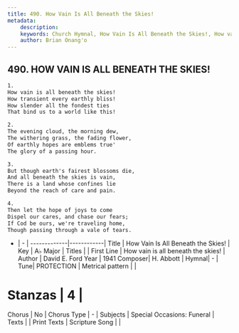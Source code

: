 ```yaml
---
title: 490. How Vain Is All Beneath the Skies!
metadata:
    description: 
    keywords: Church Hymnal, How Vain Is All Beneath the Skies!, How vain is all beneath the skies!, 
    author: Brian Onang'o
---
```



## 490. HOW VAIN IS ALL BENEATH THE SKIES!

```txt
1.
How vain is all beneath the skies! 
How transient every earthly bliss! 
How slender all the fondest ties 
That bind us to a world like this! 

2.
The evening cloud, the morning dew, 
The withering grass, the fading flower, 
Of earthly hopes are emblems true' 
The glory of a passing hour. 

3.
But though earth's fairest blossoms die, 
And all beneath the skies is vain, 
There is a land whose confines lie 
Beyond the reach of care and pain. 

4.
Then let the hope of joys to come 
Dispel our cares, and chase our fears; 
If Cod be ours, we're traveling home, 
Though passing through a vale of tears.
```

- |   -  |
-------------|------------|
Title | How Vain Is All Beneath the Skies! |
Key | A♭ Major |
Titles |  |
First Line | How vain is all beneath the skies! |
Author | David E. Ford
Year | 1941
Composer| H. Abbott |
Hymnal|  - |
Tune| PROTECTION |
Metrical pattern | |
# Stanzas | 4 |
Chorus | No |
Chorus Type | - |
Subjects | Special Occasions: Funeral |
Texts |  |
Print Texts | 
Scripture Song |  |
  
